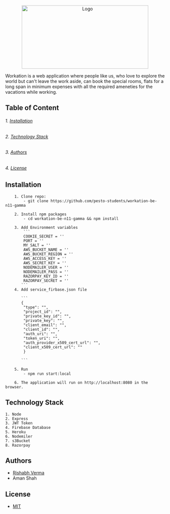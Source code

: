 <!-- PROJECT LOGO -->
<br />
<p align="center">
    <img src="https://workationpesto.s3.amazonaws.com/Screenshot+(227).png" alt="Logo" width="400" height="200" style="background" >
</p>

Workation is a web application where people like us, who love to explore the world but can't leave the work aside, can book the special rooms, flats for a long span in minimum expenses with all the required ameneties for the vacations while working.
<br/>


## Table of Content

   ###### 1. [Installation](#installation)
   ###### 2. [Technology Stack](#technology-stack)
   ###### 3. [Authors](#authors)
   ###### 4. [License](#license)

## Installation
```
    1. Clone repo:
        - git clone https://github.com/pesto-students/workation-be-n11-gamma
     
    2. Install npm packages
        - cd workation-be-n11-gamma && npm install
       
    3. Add Environment variables
        ``` 
        COOKIE_SECRET = ''
        PORT = ''
        MY_SALT = ''
        AWS_BUCKET_NAME = ''
        AWS_BUCKET_REGION = ''
        AWS_ACCESS_KEY = ''
        AWS_SECRET_KEY = ''
        NODEMAILER_USER = ''
        NODEMAILER_PASS = ''
        RAZORPAY_KEY_ID = ''
        RAZORPAY_SECRET = ''
       ```
    4. Add service_firbase.json file
      
       ```
       {
        "type": "",
        "project_id": "",
        "private_key_id": "",
        "private_key": "",
        "client_email": "",
        "client_id": "",
        "auth_uri": "",
        "token_uri": "",
        "auth_provider_x509_cert_url": "",
        "client_x509_cert_url": ""
        }

       ```
        
    5. Run
        - npm run start:local
    
    6. The application will run on http://localhost:8080 in the browser.
```   

## Technology Stack
```
1. Node
2. Express
3. JWT Token
4. Firebase Database
5. Heroku
6. Nodemiler
7. s3Bucket
8. Razorpay
```

## Authors

   - [Rishabh Verma](https://github.com/rishabh-verma-au3)
   - Aman Shah

## License

   - [MIT](https://opensource.org/licenses/MIT)


